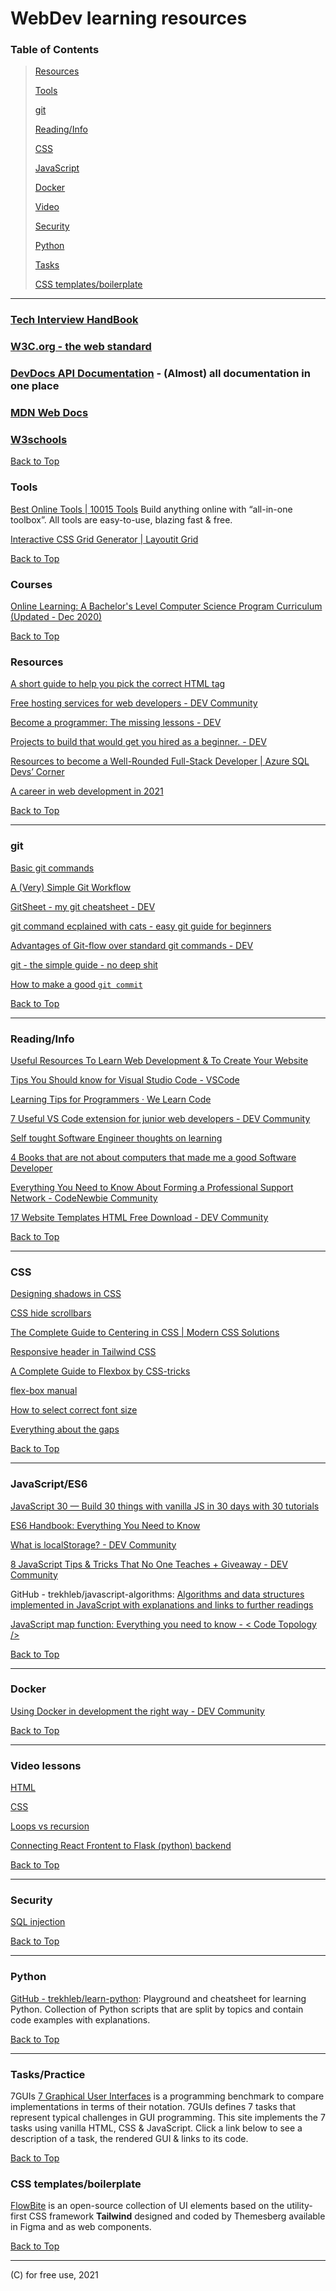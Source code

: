 WebDev learning resources
=========================

### Table of Contents

> [Resources](#resources)
>
> [Tools](#tools)
> 
> [git](#git)
> 
> [Reading/Info](#readinginfo)
> 
> [CSS](#css)
> 
> [JavaScript](#javascriptes6)
> 
> [Docker](#docker)
> 
> [Video](#video-lessons)
> 
> [Security](#security)
> 
> [Python](#python)
> 
> [Tasks](#taskspractice)
>
> [CSS templates/boilerplate](#css-templatesboilerplate)

---

### [Tech Interview HandBook](https://techinterviewhandbook.org/)

### [W3C.org - the web standard](https://www.w3.org/standards/)

### [DevDocs API Documentation](https://devdocs.io/) - (Almost) all documentation in one place

### [MDN Web Docs](https://developer.mozilla.org/en-US/docs/Web)

### [W3schools](https://www.w3schools.com/tags/default.asp)

[Back to Top](#table-of-contents)

### Tools

[Best Online Tools | 10015 Tools](https://10015.io/) Build anything online with “all-in-one toolbox”. All tools are easy-to-use, blazing fast & free.

[Interactive CSS Grid Generator | Layoutit Grid](https://grid.layoutit.com/)

[Back to Top](#table-of-contents)

### Courses

[Online Learning: A Bachelor's Level Computer Science Program Curriculum (Updated - Dec 2020)](http://blog.agupieware.com/2014/05/online-learning-bachelors-level.html)

[Back to Top](#table-of-contents)

### Resources

[A short guide to help you pick the correct HTML tag](https://dev.to/polgarj/a-short-guide-to-help-you-pick-the-correct-html-tag-56l9)

[Free hosting services for web developers - DEV Community](https://dev.to/josiasaurel/free-hosting-services-for-web-developers-3n4g)

[Become a programmer: The missing lessons - DEV](https://dev.to/vetswhocode/become-a-programmer-the-missing-lessons-22p2)

[Projects to build that would get you hired as a beginner. - DEV](https://dev.to/alindavidsin/projects-to-build-that-would-get-you-hired-as-a-beginner-3a5b)

[Resources to become a Well-Rounded Full-Stack Developer | Azure SQL Devs’ Corner](https://devblogs.microsoft.com/azure-sql/resources-to-become-a-full-stack-well-rounded-developer/)

[A career in web development in 2021](https://dev.to/shahilalit/a-career-in-web-development-in-2021-lan)

[Back to Top](#table-of-contents)

---

### git

[Basic git commands](https://dev.to/anisha/basic-git-commands-33ec)

[A (Very) Simple Git Workflow](https://dev.to/afteralec/a-very-simple-git-workflow-54dl)

[GitSheet - my git cheatsheet - DEV](https://dev.to/myrtle/gitsheet-my-git-cheatsheet-4o18)

[git command ecplained with cats - easy git guide for beginners](https://girliemac.com/blog/2017/12/26/git-purr/)

[Advantages of Git-flow over standard git commands - DEV](https://dev.to/soumyadey/git-flow-over-standard-git-commands-1kl7)

[git - the simple guide - no deep shit](https://rogerdudler.github.io/git-guide/)

[How to make a good `git commit` ](https://dev.to/mishmanners/how-to-make-a-good-git-commit-1ed7)

[Back to Top](#table-of-contents)

---

### Reading/Info

[Useful Resources To Learn Web Development & To Create Your Website](https://apoorvtyagi.tech/useful-resources-to-learn-web-development-and-to-create-your-website)


[Tips You Should know for Visual Studio Code - VSCode](https://dev.to/zahab/6-tips-and-tricks-every-developer-should-know-in-visual-studio-code-48mo)

[Learning Tips for Programmers · We Learn Code](https://welearncode.com/learning-tips/)

[7 Useful VS Code extension for junior web developers - DEV Community](https://dev.to/stefirosca/7-useful-vs-code-extension-for-junior-web-developers-3pg5)

[Self tought Software Engineer thoughts on learning](https://www.reddit.com/r/learnprogramming/comments/pph1a5/selftaught_student_and_im_somewhat_regretting_how/)

[4 Books that are not about computers that made me a good Software Developer](https://dev.to/jordienr/4-books-that-are-not-about-computers-that-made-me-a-good-software-developer-2hac)

[Everything You Need to Know About Forming a Professional Support Network - CodeNewbie Community](https://community.codenewbie.org/theoriginalbpc/everything-you-need-to-know-about-forming-a-professional-support-network-4c45)

[17 Website Templates HTML Free Download - DEV Community](https://dev.to/afif/border-with-gradient-and-radius-387f) 

[Back to Top](#table-of-contents)

---

### CSS

[Designing shadows in CSS](https://www.joshwcomeau.com/css/designing-shadows/)

[CSS hide scrollbars](https://daily-dev-tips.com/posts/css-hide-scrollbars/)

[The Complete Guide to Centering in CSS | Modern CSS Solutions](https://moderncss.dev/complete-guide-to-centering-in-css/)

[Responsive header in Tailwind CSS](https://daily-dev-tips.com/posts/responsive-header-in-tailwind-css/)

[A Complete Guide to Flexbox by CSS-tricks](https://css-tricks.com/snippets/css/a-guide-to-flexbox/)

[flex-box manual](https://www.flexbox-manual.com/)

[How to select correct font size](https://pimpmytype.com/font-size/)
 
[Everything about the gaps](https://css-tricks.com/minding-the-gap/)

[Back to Top](#table-of-contents)

---

### JavaScript/ES6

[JavaScript 30 — Build 30 things with vanilla JS in 30 days with 30 tutorials](https://javascript30.com/)

[ES6 Handbook: Everything You Need to Know](https://dev.to/shreya/es6-handbook-everything-you-need-to-know-1ea7)

[What is localStorage? - DEV Community](https://dev.to/tolentinoel/what-is-localstorage-3ffh)

[8 JavaScript Tips & Tricks That No One Teaches  + Giveaway - DEV Community](https://dev.to/garvitmotwani/8-javascript-tips-tricks-that-no-one-teaches-24g1)

GitHub - trekhleb/javascript-algorithms:  [Algorithms and data structures implemented in JavaScript with explanations and links to further readings](https://github.com/trekhleb/javascript-algorithms)

[JavaScript map function: Everything you need to know - < Code Topology />](https://codetopology.com/scripts/javascript-tutorials/javascript-map-function/)

[Back to Top](#table-of-contents)

---

### Docker

[Using Docker in development the right way - DEV Community](https://dev.to/leandronsp/using-docker-in-development-the-right-way-15j3)

[Back to Top](#table-of-contents)

---

### Video lessons

[HTML](https://www.youtube.com/watch?v=UB1O30fR-EE)

[CSS](https://www.youtube.com/watch?v=yfoY53QXEnI)

[Loops vs recursion](https://youtu.be/HXNhEYqFo0o)

[Connecting React Frontent to Flask (python) backend](https://dev.to/dev_elie/connecting-a-react-frontend-to-a-flask-backend-h1o)

[Back to Top](#table-of-contents)

---

### Security

[SQL injection](https://www.youtube.com/watch?v=ciNHn38EyRc)

[Back to Top](#table-of-contents)

---

### Python

[GitHub - trekhleb/learn-python](https://github.com/trekhleb/learn-python): Playground and cheatsheet for learning Python. Collection of Python scripts that are split by topics and contain code examples with explanations. 

[Back to Top](#table-of-contents)

---

### Tasks/Practice

7GUIs [7 Graphical User Interfaces](https://7guis.bradwoods.io/) is a programming benchmark to compare implementations in terms of their notation. 7GUIs defines 7 tasks that represent typical challenges in GUI programming. This site implements the 7 tasks using vanilla HTML, CSS & JavaScript. Click a link below to see a description of a task, the rendered GUI & links to its code.

[Back to Top](#table-of-contents)

### CSS templates/boilerplate

[FlowBite](https://flowbite.com/docs/getting-started/introduction/
) is an open-source collection of UI elements based on the utility-first CSS framework __Tailwind__ designed and coded by Themesberg available in Figma and as web components.

[Back to Top](#table-of-contents)

---

(C) for free use, 2021